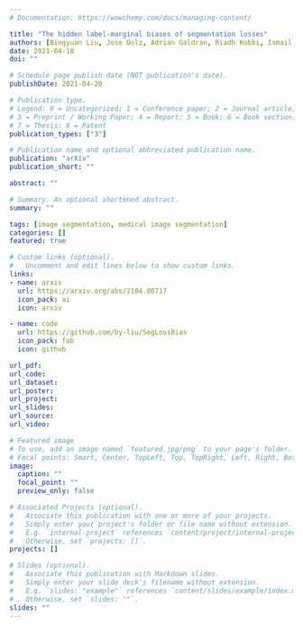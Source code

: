 ```yaml
---
# Documentation: https://wowchemy.com/docs/managing-content/

title: "The hidden label-marginal biases of segmentation losses"
authors: [Bingyuan Liu, Jose Dolz, Adrian Galdran, Riadh Kobbi, Ismail Ben Ayed]
date: 2021-04-18
doi: ""

# Schedule page publish date (NOT publication's date).
publishDate: 2021-04-20

# Publication type.
# Legend: 0 = Uncategorized; 1 = Conference paper; 2 = Journal article;
# 3 = Preprint / Working Paper; 4 = Report; 5 = Book; 6 = Book section;
# 7 = Thesis; 8 = Patent
publication_types: ["3"]

# Publication name and optional abbreviated publication name.
publication: "arXiv"
publication_short: ""

abstract: ""

# Summary. An optional shortened abstract.
summary: ""

tags: [image segmentation, medical image segmentation]
categories: []
featured: true

# Custom links (optional).
#   Uncomment and edit lines below to show custom links.
links:
- name: arxiv
  url: https://arxiv.org/abs/2104.08717
  icon_pack: ai
  icon: arxiv

- name: code
  url: https://github.com/by-liu/SegLossBias
  icon_pack: fab
  icon: github

url_pdf: 
url_code:
url_dataset:
url_poster:
url_project:
url_slides:
url_source:
url_video:

# Featured image
# To use, add an image named `featured.jpg/png` to your page's folder. 
# Focal points: Smart, Center, TopLeft, Top, TopRight, Left, Right, BottomLeft, Bottom, BottomRight.
image:
  caption: ""
  focal_point: ""
  preview_only: false

# Associated Projects (optional).
#   Associate this publication with one or more of your projects.
#   Simply enter your project's folder or file name without extension.
#   E.g. `internal-project` references `content/project/internal-project/index.md`.
#   Otherwise, set `projects: []`.
projects: []

# Slides (optional).
#   Associate this publication with Markdown slides.
#   Simply enter your slide deck's filename without extension.
#   E.g. `slides: "example"` references `content/slides/example/index.md`.
#   Otherwise, set `slides: ""`.
slides: ""
---
```

